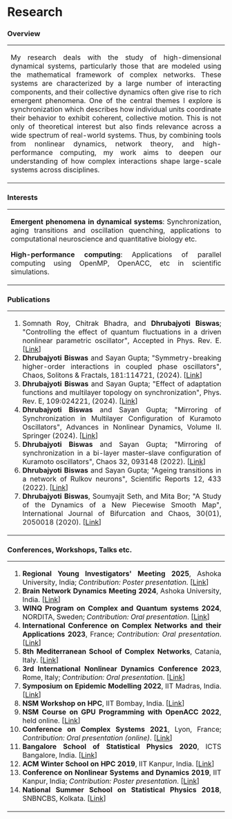 # Research

### Overview
<table>
<tr>
<td  align=justify>
<p>My research deals with the study of high-dimensional dynamical systems, particularly those that are modeled using the mathematical framework of complex networks. These systems are characterized by a large number of interacting components, and their collective dynamics often give rise to rich emergent phenomena. One of the central themes I explore is synchronization which describes how individual units coordinate their behavior to exhibit coherent, collective motion. This is not only of theoretical interest but also finds relevance across a wide spectrum of real-world systems. Thus, by combining tools from nonlinear dynamics, network theory, and high-performance computing, my work aims to deepen our understanding of how complex interactions shape large-scale systems across disciplines.</p>
</td>
</tr>
</table>

### Interests

<table>
<tr>
<td align=justify>
<p><b>Emergent phenomena in dynamical systems</b>: Synchronization, aging transitions and oscillation quenching, applications to computational neuroscience and quantitative biology etc.</p>
<p><b>High-performance computing</b>: Applications of parallel computing using OpenMP, OpenACC, etc in scientific simulations.</li></p>
</td>
</tr>
</table>

### Publications

<table>
<tr>
<td  align=justify>

<ol>
<li> Somnath Roy, Chitrak Bhadra, and <b>Dhrubajyoti Biswas</b>; "Controlling the effect of quantum fluctuations in a driven nonlinear parametric oscillator", Accepted in Phys. Rev. E. [<a href="https://journals.aps.org/pre/accepted/10.1103/h76f-2mbl">Link</a>]
<li> <b>Dhrubajyoti Biswas</b> and Sayan Gupta; "Symmetry-breaking higher-order interactions in coupled phase oscillators", Chaos, Solitons & Fractals, 181:114721, (2024). [<a href="https://doi.org/10.1016/j.chaos.2024.114721">Link</a>]
<li> <b>Dhrubajyoti Biswas</b> and Sayan Gupta; "Effect of adaptation functions and multilayer topology on synchronization", Phys. Rev. E, 109:024221, (2024). [<a href="https://journals.aps.org/pre/abstract/10.1103/PhysRevE.109.024221">Link</a>]
<li> <b>Dhrubajyoti Biswas</b> and Sayan Gupta; "Mirroring of Synchronization in Multilayer Configuration of Kuramoto Oscillators", Advances in Nonlinear Dynamics, Volume II. Springer (2024). [<a href="https://doi.org/10.1007/978-3-031-50639-0_12">Link</a>]
<li> <b>Dhrubajyoti Biswas</b> and Sayan Gupta; "Mirroring of synchronization in a bi-layer master–slave configuration of Kuramoto oscillators", Chaos 32, 093148 (2022). [<a href="https://doi.org/10.1063/5.0109797">Link</a>]
<li> <b>Dhrubajyoti Biswas</b> and Sayan Gupta; "Ageing transitions in a network of Rulkov neurons", Scientific Reports 12, 433 (2022). [<a href="https://www.nature.com/articles/s41598-021-03844-1">Link</a>]
<li> <b>Dhrubajyoti Biswas</b>, Soumyajit Seth, and Mita Bor; "A Study of the Dynamics of a New Piecewise Smooth Map", International Journal of Bifurcation and Chaos, 30(01), 2050018 (2020). [<a href="https://doi.org/10.1142/s0218127420500182">Link</a>]
</ol>

</td>
</tr>
</table>

### Conferences, Workshops, Talks etc.

<table>
<tr>
<td align=justify>

<ol>
<li> <b>Regional Young Investigators' Meeting 2025</b>, Ashoka University, India; <em>Contribution: Poster presentation</em>. [<a href="https://indiabioscience.org/meetings/regional-young-investigators-meeting-delhi-ncr-2024-2025">Link</a>]
<li> <b>Brain Network Dynamics Meeting 2024</b>, Ashoka University, India. [<a href="https://www.mbbslab.org/braindy-2024">Link</a>]
<li> <b>WINQ Program on Complex and Quantum systems 2024</b>, NORDITA, Sweden; <em>Contribution: Oral presentation</em>. [<a href="https://indico.fysik.su.se/event/8139/page/616-week-1-dynamics-and-topology-of-complex-network-systems">Link</a>]
<li> <b>International Conference on Complex Networks and their Applications 2023</b>, France; <em>Contribution: Oral presentation</em>. [<a href="https://2023.complexnetworks.org/">Link</a>]
<li> <b>8th Mediterranean School of Complex Networks</b>, Catania, Italy. [<a href="https://mediterraneanschoolcomplex.net/2023.html">Link</a>]
<li> <b>3rd International Nonlinear Dynamics Conference 2023</b>, Rome, Italy; <em>Contribution: Oral presentation</em>. [<a href="https://nodycon.org/2023/">Link</a>]
<li> <b>Symposium on Epidemic Modelling 2022</b>, IIT Madras, India. [<a href="https://web.iitm.ac.in/ccsd/workshops/episymp22/index.html">Link</a>]
<li> <b>NSM Workshop on HPC</b>, IIT Bombay, India. [<a href="https://www.me.iitb.ac.in/~sgopalak/nsmhpccfd2022/">Link</a>]
<li> <b>NSM Course on GPU Programming with OpenACC 2022</b>, held online. [<a href="https://www.cse.iitm.ac.in/~rupesh/events/openacc2022/">Link</a>]
<li> <b>Conference on Complex Systems 2021</b>, Lyon, France; <em>Contribution: Oral presentation (online)</em>. [<a href="https://ccs2021.univ-lyon1.fr/#HOME">Link</a>]
<li> <b>Bangalore School of Statistical Physics 2020</b>, ICTS Bangalore, India. [<a href="https://www.icts.res.in/program/bssp2020">Link</a>]
<li> <b>ACM Winter School on HPC 2019</b>, IIT Kanpur, India. [<a href="https://cse.iitk.ac.in/users/pmalakar/acmwshpc2019.html">Link</a>]
<li> <b>Conference on Nonlinear Systems and Dynamics 2019</b>, IIT Kanpur, India; <em>Contribution: Poster presentation</em>. [<a href="https://sites.google.com/view/cnsd19/">Link</a>]
<li> <b>National Summer School on Statistical Physics 2018</b>, SNBNCBS, Kolkata. [<a href="https://www.bose.res.in/Conferences/NSS2018/">Link</a>]
</ol>

</td>
</tr>
</table>
